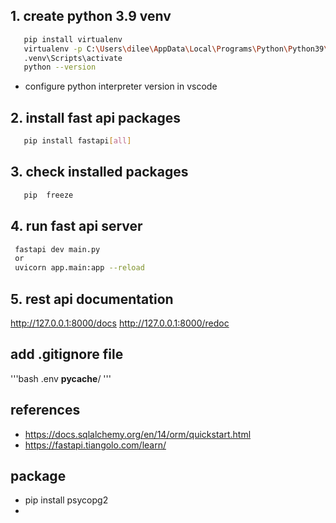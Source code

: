 ## 1. create python 3.9 venv
```bash
   pip install virtualenv
   virtualenv -p C:\Users\dilee\AppData\Local\Programs\Python\Python39\python.exe .venv
   .venv\Scripts\activate
   python --version
```   
   - configure  python interpreter version in vscode


## 2. install fast api packages 
```bash
   pip install fastapi[all]
``` 
## 3. check installed packages
```bash
   pip  freeze
``` 

## 4. run fast api server
   ```bash
    fastapi dev main.py
    or
    uvicorn app.main:app --reload

   ```  

 ## 5. rest api documentation
   http://127.0.0.1:8000/docs
   http://127.0.0.1:8000/redoc


## add .gitignore file
'''bash
   .env
   __pycache__/
'''



## references
- https://docs.sqlalchemy.org/en/14/orm/quickstart.html
- https://fastapi.tiangolo.com/learn/

## package
- pip install psycopg2
- 